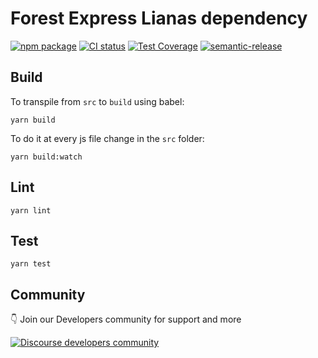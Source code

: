 # Forest Express Lianas dependency
[![npm package](https://badge.fury.io/js/forest-express.svg)](https://badge.fury.io/js/forest-express)
[![CI status](https://github.com/ForestAdmin/forest-express/workflows/.github/workflows/build.yml/badge.svg)](https://github.com/ForestAdmin/forest-express/actions)
[![Test Coverage](https://api.codeclimate.com/v1/badges/760886d5e81ea4095e90/test_coverage)](https://codeclimate.com/github/ForestAdmin/forest-express/test_coverage)
[![semantic-release](https://img.shields.io/badge/%20%20%F0%9F%93%A6%F0%9F%9A%80-semantic--release-e10079.svg)](https://github.com/semantic-release/semantic-release)

## Build

To transpile from `src` to `build` using babel:

`yarn build`

To do it at every js file change in the `src` folder:

`yarn build:watch`

## Lint

`yarn lint`

## Test

`yarn test`

## Community

👇 Join our Developers community for support and more

[![Discourse developers community](https://img.shields.io/discourse/posts?label=discourse&server=https%3A%2F%2Fcommunity.forestadmin.com)](https://community.forestadmin.com)
